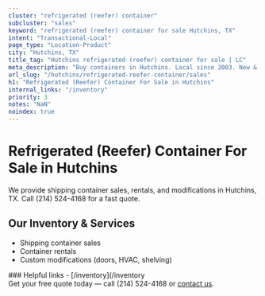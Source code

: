 ```yaml
---
cluster: "refrigerated (reefer) container"
subcluster: "sales"
keyword: "refrigerated (reefer) container for sale Hutchins, TX"
intent: "Transactional-Local"
page_type: "Location-Product"
city: "Hutchins, TX"
title_tag: "Hutchins refrigerated (reefer) container for sale | LC"
meta_description: "Buy containers in Hutchins. Local since 2003. New & used inventory. Fast delivery. Get your free quote — call (214) 524-4168 today. LC Container — your trust..."
url_slug: "/hutchins/refrigerated-reefer-container/sales"
h1: "Refrigerated (Reefer) Container For Sale in Hutchins"
internal_links: "/inventory"
priority: 3
notes: "NaN"
noindex: true
---
```


# Refrigerated (Reefer) Container For Sale in Hutchins

We provide shipping container sales, rentals, and modifications in Hutchins, TX. Call (214) 524-4168 for a fast quote.

## Our Inventory & Services
- Shipping container sales
- Container rentals
- Custom modifications (doors, HVAC, shelving)

<div data-section="internal-links">
### Helpful links
- [/inventory](/inventory
</div>

<div data-section="cta">
Get your free quote today — call (214) 524-4168 or <a href="/contact">contact us</a>.
</div>

<script type="application/ld+json">{"@context":"https://schema.org","@type":"FAQPage","mainEntity":[{"@type":"Question","name":"How much does delivery cost in Hutchins, TX?","acceptedAnswer":{"@type":"Answer","text":"Delivery costs vary by distance and container size. Most deliveries in Hutchins, TX range from $150-$300. Call (214) 524-4168 for an exact quote based on your specific location."}},{"@type":"Question","name":"Do you offer financing or payment plans?","acceptedAnswer":{"@type":"Answer","text":"We accept major credit cards, checks, and can discuss commercial terms for bulk purchases. Call (214) 524-4168 to discuss options."}},{"@type":"Question","name":"Can you customize containers in Hutchins, TX?","acceptedAnswer":{"@type":"Answer","text":"Yes — we perform modifications like doors, HVAC, insulation, and shelving. Request a custom quote at (214) 524-4168 or via our contact form."}}]}</script>
